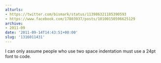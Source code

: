 ```yaml
---
alturls:
- https://twitter.com/bismark/status/113986321185390593
- https://www.facebook.com/17803937/posts/10100150596625129
archive:
- 2011-09
date: '2011-09-14T14:43:51+00:00'
slug: '1316011431'
---
```


I can only assume people who use two space indentation must use a 24pt font to code.

